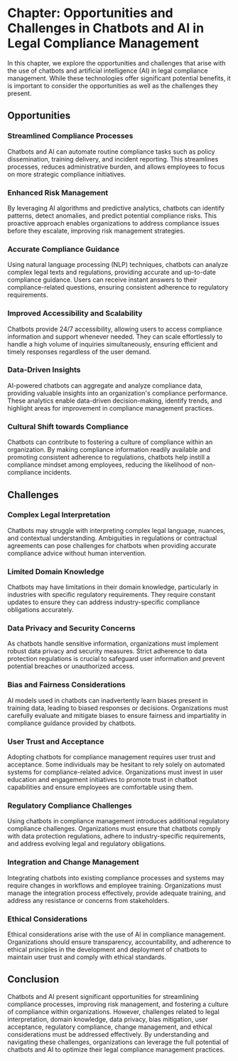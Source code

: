 Chapter: Opportunities and Challenges in Chatbots and AI in Legal Compliance Management
=======================================================================================

In this chapter, we explore the opportunities and challenges that arise with the use of chatbots and artificial intelligence (AI) in legal compliance management. While these technologies offer significant potential benefits, it is important to consider the opportunities as well as the challenges they present.

Opportunities
-------------

### Streamlined Compliance Processes

Chatbots and AI can automate routine compliance tasks such as policy dissemination, training delivery, and incident reporting. This streamlines processes, reduces administrative burden, and allows employees to focus on more strategic compliance initiatives.

### Enhanced Risk Management

By leveraging AI algorithms and predictive analytics, chatbots can identify patterns, detect anomalies, and predict potential compliance risks. This proactive approach enables organizations to address compliance issues before they escalate, improving risk management strategies.

### Accurate Compliance Guidance

Using natural language processing (NLP) techniques, chatbots can analyze complex legal texts and regulations, providing accurate and up-to-date compliance guidance. Users can receive instant answers to their compliance-related questions, ensuring consistent adherence to regulatory requirements.

### Improved Accessibility and Scalability

Chatbots provide 24/7 accessibility, allowing users to access compliance information and support whenever needed. They can scale effortlessly to handle a high volume of inquiries simultaneously, ensuring efficient and timely responses regardless of the user demand.

### Data-Driven Insights

AI-powered chatbots can aggregate and analyze compliance data, providing valuable insights into an organization's compliance performance. These analytics enable data-driven decision-making, identify trends, and highlight areas for improvement in compliance management practices.

### Cultural Shift towards Compliance

Chatbots can contribute to fostering a culture of compliance within an organization. By making compliance information readily available and promoting consistent adherence to regulations, chatbots help instill a compliance mindset among employees, reducing the likelihood of non-compliance incidents.

Challenges
----------

### Complex Legal Interpretation

Chatbots may struggle with interpreting complex legal language, nuances, and contextual understanding. Ambiguities in regulations or contractual agreements can pose challenges for chatbots when providing accurate compliance advice without human intervention.

### Limited Domain Knowledge

Chatbots may have limitations in their domain knowledge, particularly in industries with specific regulatory requirements. They require constant updates to ensure they can address industry-specific compliance obligations accurately.

### Data Privacy and Security Concerns

As chatbots handle sensitive information, organizations must implement robust data privacy and security measures. Strict adherence to data protection regulations is crucial to safeguard user information and prevent potential breaches or unauthorized access.

### Bias and Fairness Considerations

AI models used in chatbots can inadvertently learn biases present in training data, leading to biased responses or decisions. Organizations must carefully evaluate and mitigate biases to ensure fairness and impartiality in compliance guidance provided by chatbots.

### User Trust and Acceptance

Adopting chatbots for compliance management requires user trust and acceptance. Some individuals may be hesitant to rely solely on automated systems for compliance-related advice. Organizations must invest in user education and engagement initiatives to promote trust in chatbot capabilities and ensure employees are comfortable using them.

### Regulatory Compliance Challenges

Using chatbots in compliance management introduces additional regulatory compliance challenges. Organizations must ensure that chatbots comply with data protection regulations, adhere to industry-specific requirements, and address evolving legal and regulatory obligations.

### Integration and Change Management

Integrating chatbots into existing compliance processes and systems may require changes in workflows and employee training. Organizations must manage the integration process effectively, provide adequate training, and address any resistance or concerns from stakeholders.

### Ethical Considerations

Ethical considerations arise with the use of AI in compliance management. Organizations should ensure transparency, accountability, and adherence to ethical principles in the development and deployment of chatbots to maintain user trust and comply with ethical standards.

Conclusion
----------

Chatbots and AI present significant opportunities for streamlining compliance processes, improving risk management, and fostering a culture of compliance within organizations. However, challenges related to legal interpretation, domain knowledge, data privacy, bias mitigation, user acceptance, regulatory compliance, change management, and ethical considerations must be addressed effectively. By understanding and navigating these challenges, organizations can leverage the full potential of chatbots and AI to optimize their legal compliance management practices.
